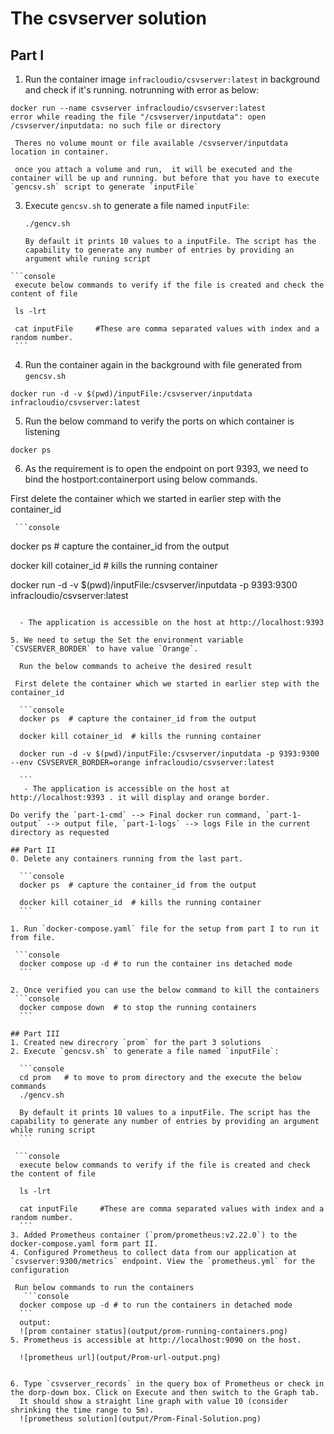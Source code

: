 # The csvserver solution


## Part I
  1. Run the container image `infracloudio/csvserver:latest` in background and check if it's running.
   notrunning with error as below: 
   ```console
   docker run --name csvserver infracloudio/csvserver:latest
   error while reading the file "/csvserver/inputdata": open /csvserver/inputdata: no such file or directory
   ```

     Theres no volume mount or file available /csvserver/inputdata location in container.

     once you attach a volume and run,  it will be executed and the container will be up and running. but before that you have to execute `gencsv.sh` script to generate `inputFile`


  3. Execute `gencsv.sh` to generate a file named `inputFile`:

     ```console
     ./gencv.sh

     By default it prints 10 values to a inputFile. The script has the capability to generate any number of entries by providing an argument while runing script
     ```

    ```console
     execute below commands to verify if the file is created and check the content of file

     ls -lrt

     cat inputFile     #These are comma separated values with index and a random number.
     ```

  4. Run the container again in the background with file generated from `gencsv.sh` 

   ```console
   docker run -d -v $(pwd)/inputFile:/csvserver/inputdata infracloudio/csvserver:latest
   ```

  5. Run the below command to verify the ports on which container is listening

   ```console
   docker ps
   ```

  6. As the requirement is to open the endpoint on port 9393, we need to bind the hostport:containerport using below commands.

  First delete the container which we started in earlier step with the container_id

     ```console
   docker ps  # capture the container_id from the output

   docker kill cotainer_id  # kills the running container

   docker run -d -v $(pwd)/inputFile:/csvserver/inputdata -p 9393:9300 infracloudio/csvserver:latest
   ```

     - The application is accessible on the host at http://localhost:9393

  5. We need to setup the Set the environment variable `CSVSERVER_BORDER` to have value `Orange`.
  
     Run the below commands to acheive the desired result

    First delete the container which we started in earlier step with the container_id

     ```console
     docker ps  # capture the container_id from the output

     docker kill cotainer_id  # kills the running container

     docker run -d -v $(pwd)/inputFile:/csvserver/inputdata -p 9393:9300 --env CSVSERVER_BORDER=orange infracloudio/csvserver:latest

     ```
      - The application is accessible on the host at http://localhost:9393 . it will display and orange border.

   Do verify the `part-1-cmd` --> Final docker run command, `part-1-output` --> output file, `part-1-logs` --> logs File in the current directory as requested

## Part II
  0. Delete any containers running from the last part.

     ```console
     docker ps  # capture the container_id from the output

     docker kill cotainer_id  # kills the running container
     ```

  1. Run `docker-compose.yaml` file for the setup from part I to run it from file.

    ```console
     docker compose up -d # to run the container ins detached mode
     ```

  2. Once verified you can use the below command to kill the containers 
    ```console
     docker compose down  # to stop the running containers
     ```

## Part III
  1. Created new direcrory `prom` for the part 3 solutions
  2. Execute `gencsv.sh` to generate a file named `inputFile`:

     ```console
     cd prom   # to move to prom directory and the execute the below commands
     ./gencv.sh

     By default it prints 10 values to a inputFile. The script has the capability to generate any number of entries by providing an argument while runing script
     ```

    ```console
     execute below commands to verify if the file is created and check the content of file

     ls -lrt

     cat inputFile     #These are comma separated values with index and a random number.
     ```
  3. Added Prometheus container (`prom/prometheus:v2.22.0`) to the docker-compose.yaml form part II.
  4. Configured Prometheus to collect data from our application at `csvserver:9300/metrics` endpoint. View the `prometheus.yml` for the configuration

    Run below commands to run the containers
      ```console
     docker compose up -d # to run the containers in detached mode
     ```
     output: 
     ![prom container status](output/prom-running-containers.png)
  5. Prometheus is accessible at http://localhost:9090 on the host.

     ![prometheus url](output/Prom-url-output.png)


  6. Type `csvserver_records` in the query box of Prometheus or check in the dorp-down box. Click on Execute and then switch to the Graph tab.
     It should show a straight line graph with value 10 (consider shrinking the time range to 5m).
     ![prometheus solution](output/Prom-Final-Solution.png)
